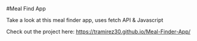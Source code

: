 #Meal Find App

Take a look at this meal finder app, uses fetch API & Javascript

Check out the project here:
https://tramirez30.github.io/Meal-Finder-App/
